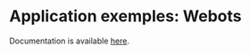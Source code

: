 # Application exemples: Webots

Documentation is available [here](https://docs.niryo.com/applications/ned/source/tutorials/simulation_ned_webots).